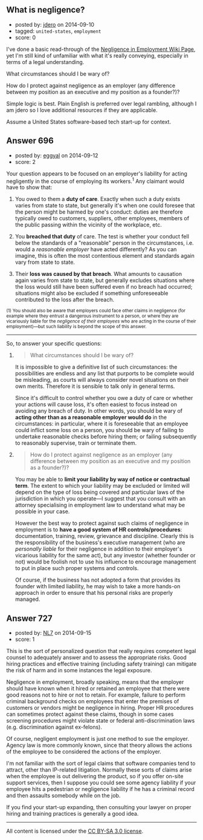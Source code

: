 ## What is negligence?

- posted by: [jdero](https://stackexchange.com/users/1972448/jdero) on 2014-09-10
- tagged: `united-states`, `employment`
- score: 0

<p>I've done a basic read-through of the <a href="http://en.wikipedia.org/wiki/Negligence_in_employment" rel="nofollow">Negligence in Employment Wiki Page</a>, yet I'm still kind of unfamiliar with what it's really conveying, especially in terms of a legal understanding.</p>

<p>What circumstances should I be wary of?</p>

<p>How do I protect against negligence as an employer (any difference between my position as an executive and my position as a founder?)?</p>

<p>Simple logic is best. Plain English is preferred over legal rambling, although I am jdero so I love additional resources if they are applicable.</p>

<p>Assume a United States software-based tech start-up for context.</p>



## Answer 696

- posted by: [eggyal](https://stackexchange.com/users/310184/eggyal) on 2014-09-12
- score: 2

<p>Your question appears to be focused on an employer's liability for acting negligently in the course of employing its workers.<sup>1</sup>  Any claimant would have to show that:</p>

<ol>
<li><p>You owed to them a <strong>duty of care</strong>.  Exactly when such a duty exists varies from state to state, but generally it's when one could foresee that the person might be harmed by one's conduct: duties are therefore typically owed to customers, suppliers, other employees, members of the public passing within the vicinity of the workplace, etc.</p></li>
<li><p>You <strong>breached that duty</strong> of care.  The test is whether your conduct fell below the standards of a "reasonable" person in the circumstances, i.e. would a <em>reasonable employer</em> have acted differently?  As you can imagine, this is often the most contentious element and standards again vary from state to state.</p></li>
<li><p>Their <strong>loss was caused by that breach</strong>.  What amounts to causation again varies from state to state, but generally excludes situations where the loss would still have been suffered even if no breach had occurred; situations might also be excluded if something unforeseeable contributed to the loss after the breach.</p></li>
</ol>

<p><sup>(1) You should also be aware that employers could face other claims in negligence (for example where they entrust a dangerous instrument to a person, or where they are vicariously liable for the <em>negligence of their employees</em> who are acting in the course of their employment)&mdash;but such liability is beyond the scope of this answer.</sup></p>

<hr>

<p>So, to answer your specific questions:</p>

<ol>
<li><blockquote>
  <p>What circumstances should I be wary of?</p>
</blockquote>

<p>It is impossible to give a definitive list of such circumstances: the possibilities are endless and any list that purports to be complete would be misleading, as courts will always consider novel situations on their own merits.  Therefore it is sensible to talk only in general terms.</p>

<p>Since it's difficult to control whether you owe a duty of care or whether your actions will cause loss, it's often easiest to focus instead on avoiding any breach of duty.  In other words, you should be wary of <strong>acting other than as a reasonable employer would do</strong> in the circumstances: in particular, where it is foreseeable that an employee could inflict some loss on a person, you should be wary of failing to undertake reasonable checks before hiring them; or failing subsequently to reasonably supervise, train or terminate them.</p></li>
<li><blockquote>
  <p>How do I protect against negligence as an employer (any difference between my position as an executive and my position as a founder?)?</p>
</blockquote>

<p>You may be able to <strong>limit your liability by way of notice or contractual term</strong>.  The extent to which your liability may be excluded or limited will depend on the type of loss being covered and particular laws of the jurisdiction in which you operate&mdash;I suggest that you consult with an attorney specialising in employment law to understand what may be possible in your case.</p>

<p>However the best way to protect against such claims of negligence in employment is to <strong>have a good system of HR controls/procedures</strong>: documentation, training, review, grievance and discipline.  Clearly this is the responsibility of the business's executive management (who are <em>personally liable</em> for their negligence in addition to their employer's vicarious liability for the same act), but any investor (whether founder or not) would be foolish not to use his influence to encourage management to put in place such proper systems and controls.</p>

<p>Of course, if the business has not adopted a form that provides its founder with limited liability, he may wish to take a more hands-on approach in order to ensure that his personal risks are properly managed.</p></li>
</ol>



## Answer 727

- posted by: [NL7](https://stackexchange.com/users/4221898/nl7) on 2014-09-15
- score: 1

<p>This is the sort of personalized question that really requires competent legal counsel to adequately answer and to assess the appropriate risks.  Good hiring practices and effective training (including safety training) can mitigate the risk of harm and in some instances the legal exposure.</p>

<p>Negligence in employment, broadly speaking, means that the employer should have known when it hired or retained an employee that there were good reasons not to hire or not to retain.  For example, failure to perform criminal background checks on employees that enter the premises of customers or vendors might be negligence in hiring.  Proper HR procedures can sometimes protect against these claims, though in some cases screening procedures might violate state or federal anti-discrimination laws (e.g. discrimination against ex-felons).</p>

<p>Of course, negligent employment is just one method to sue the employer.  Agency law is more commonly known, since that theory allows the actions of the employee to be considered the actions of the employer.</p>

<p>I'm not familiar with the sort of legal claims that software companies tend to attract, other than IP-related litigation.  Normally these sorts of claims arise when the employee is out delivering the product, so if you offer on-site support services, then I suppose you could see some agency liability if your employee hits a pedestrian or negligence liability if he has a criminal record and then assaults somebody while on the job.</p>

<p>If you find your start-up expanding, then consulting your lawyer on proper hiring and training practices is generally a good idea.</p>




---

All content is licensed under the [CC BY-SA 3.0 license](https://creativecommons.org/licenses/by-sa/3.0/).
